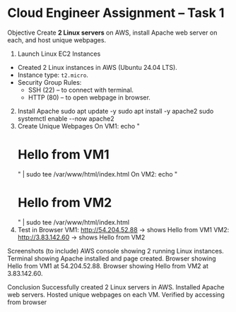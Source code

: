 # Cloud Engineer Assignment – Task 1

 Objective
Create **2 Linux servers** on AWS, install Apache web server on each, and host unique webpages.

 1. Launch Linux EC2 Instances
- Created 2 Linux instances in AWS (Ubuntu 24.04 LTS).  
- Instance type: `t2.micro`.  
- Security Group Rules:
  - SSH (22) – to connect with terminal.  
  - HTTP (80) – to open webpage in browser. 
 2. Install Apache
sudo apt update -y
sudo apt install -y apache2
sudo systemctl enable --now apache2
3. Create Unique Webpages
On VM1:
echo "<h1>Hello from VM1</h1>" | sudo tee /var/www/html/index.html
On VM2:
echo "<h1>Hello from VM2</h1>" | sudo tee /var/www/html/index.html
4. Test in Browser
VM1: http://54.204.52.88 → shows Hello from VM1
VM2: http://3.83.142.60 → shows Hello from VM2

Screenshots (to include)
AWS console showing 2 running Linux instances.
Terminal showing Apache installed and page created.
Browser showing Hello from VM1 at 54.204.52.88.
Browser showing Hello from VM2 at 3.83.142.60.

Conclusion
Successfully created 2 Linux servers in AWS.
Installed Apache web servers.
Hosted unique webpages on each VM.
Verified by accessing from browser
